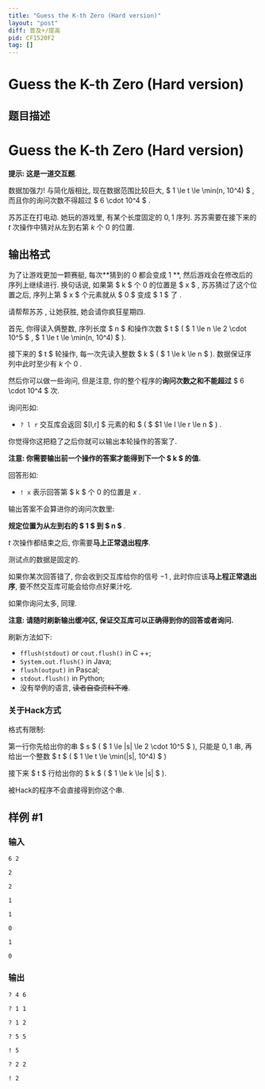 ```yaml
---
title: "Guess the K-th Zero (Hard version)"
layout: "post"
diff: 普及+/提高
pid: CF1520F2
tag: []
---
```


# Guess the K-th Zero (Hard version)

## 题目描述

# Guess the K-th Zero (Hard version)


**提示: 这是一道交互题**.

数据加强力! 与简化版相比, 现在数据范围比较巨大, $ 1 \le t \le \min(n, 10^4) $ , 而且你的询问次数不得超过 $ 6 \cdot 10^4 $ .

苏苏正在打电动. 她玩的游戏里, 有某个长度固定的 $0,1$ 序列. 苏苏需要在接下来的 $t$ 次操作中猜对从左到右第 $k$ 个 $0$ 的位置.

## 输出格式

为了让游戏更加一颗赛艇, 每次**猜到的 $0$ 都会变成 $1$ **, 然后游戏会在修改后的序列上继续进行. 换句话说, 如果第 $ k $  个 $0$ 的位置是 $ x $ , 苏苏猜过了这个位置之后, 序列上第  $ x $  个元素就从 $ 0 $ 变成 $ 1 $ 了 .

请帮帮苏苏 , 让她获胜, 她会请你疯狂星期四.



首先, 你得读入俩整数, 序列长度 $ n $  和操作次数  $ t $ ( $ 1 \le n \le 2 \cdot 10^5 $ , $ 1 \le t \le \min(n, 10^4) $ ).

接下来的 $ t $ 轮操作, 每一次先读入整数 $ k $ ( $ 1 \le k \le n $ ). 数据保证序列中此时至少有 $k$  个 $0$ . 

然后你可以做一些询问, 但是注意, 你的整个程序的**询问次数之和不能超过** $ 6 \cdot 10^4 $ 次.

询问形如:

- `? l r`  交互库会返回 $[l,r] $ 元素的和 $ ( $ $1 \le l \le r \le n $ ) .

你觉得你这把稳了之后你就可以输出本轮操作的答案了.

**注意: 你需要输出前一个操作的答案才能得到下一个 $ k $ 的值.**

回答形如:

- `! x`  表示回答第 $ k $  个 $0$ 的位置是 $x$ .

输出答案不会算进你的询问次数里:

**规定位置为从左到右的 $ 1 $ 到 $ n $** .

$t$ 次操作都结束之后, 你需要**马上正常退出程序**.

测试点的数据是固定的.

如果你某次回答错了, 你会收到交互库给你的信号 $-1$ , 此时你应该**马上程正常退出序**, 要不然交互库可能会给你点好果汁吃.

如果你询问太多, 同理.

**注意: 请随时刷新输出缓冲区, 保证交互库可以正确得到你的回答或者询问.**

刷新方法如下:

- `fflush(stdout)` or `cout.flush()` in C ++;
- `System.out.flush()` in Java;
- `flush(output)` in Pascal;
- `stdout.flush()` in Python;
- 没有举例的语言, ~~读者自查资料不难~~.

### 关于Hack方式

格式有限制:

第一行你先给出你的串 $ s $ ( $ 1 \le |s| \le 2 \cdot 10^5 $ ), 只能是 $0,1$ 串, 再给出一个整数 $ t $ ( $ 1 \le t \le \min(|s|, 10^4) $ ) 

接下来 $ t $ 行给出你的 $ k $ ( $ 1 \le k \le |s| $ ).

被Hack的程序不会直接得到你这个串.

## 样例 #1

### 输入

```
6 2

2

2

1

1

0

1

0
```

### 输出

```
? 4 6

? 1 1

? 1 2

? 5 5

! 5

? 2 2

! 2
```

